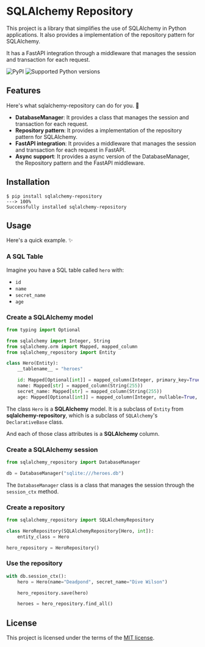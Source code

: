 # SQLAlchemy Repository

This project is a library that simplifies the use of SQLAlchemy in Python applications. It also provides a implementation of the repository pattern for SQLAlchemy.

It has a FastAPI integration through a middleware that manages the session and transaction for each request.

![PyPI](https://img.shields.io/pypi/v/sqlalchemy-repository.svg)
![Supported Python versions](https://img.shields.io/pypi/pyversions/sqlalchemy-repository.svg)

## Features

Here's what sqlalchemy-repository can do for you. 🚀

- **DatabaseManager**: It provides a class that manages the session and transaction for each request.
- **Repository pattern**: It provides a implementation of the repository pattern for SQLAlchemy.
- **FastAPI integration**: It provides a middleware that manages the session and transaction for each request in FastAPI.
- **Async support**: It provides a async version of the DatabaseManager, the Repository pattern and the FastAPI middleware.

## Installation

```console
$ pip install sqlalchemy-repository
---> 100%
Successfully installed sqlalchemy-repository
```

## Usage

Here's a quick example. ✨

### A SQL Table

Imagine you have a SQL table called `hero` with:

- `id`
- `name`
- `secret_name`
- `age`

### Create a SQLAlchemy model

```python
from typing import Optional

from sqlalchemy import Integer, String
from sqlalchemy.orm import Mapped, mapped_column
from sqlalchemy_repository import Entity

class Hero(Entity):
    __tablename__ = "heroes"

    id: Mapped[Optional[int]] = mapped_column(Integer, primary_key=True, nullable=False, autoincrement=True)
    name: Mapped[str] = mapped_column(String(255))
    secret_name: Mapped[str] = mapped_column(String(255))
    age: Mapped[Optional[int]] = mapped_column(Integer, nullable=True, default=None)
```

The class `Hero` is a **SQLAlchemy** model. It is a subclass of `Entity` from **sqlalchemy-repository**, which is a subclass of `SQLAlchemy`'s `DeclarativeBase` class.

And each of those class attributes is a **SQLAlchemy** column.

### Create a SQLAlchemy session

```python
from sqlalchemy_repository import DatabaseManager

db = DatabaseManager("sqlite:///heroes.db")
```

The `DatabaseManager` class is a class that manages the session through the `session_ctx` method.

### Create a repository

```python
from sqlalchemy_repository import SQLAlchemyRepository

class HeroRepository(SQLAlchemyRepository[Hero, int]):
    entity_class = Hero

hero_repository = HeroRepository()
```

### Use the repository

```python
with db.session_ctx():
    hero = Hero(name="Deadpond", secret_name="Dive Wilson")

    hero_repository.save(hero)

    heroes = hero_repository.find_all()
```

## License

This project is licensed under the terms of the [MIT license](https://github.com/javalce/sqlalchemy-repository/blob/main/LICENSE).
